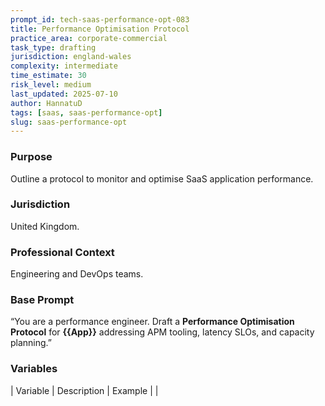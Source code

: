 ```yaml
---
prompt_id: tech-saas-performance-opt-083
title: Performance Optimisation Protocol
practice_area: corporate-commercial
task_type: drafting
jurisdiction: england-wales
complexity: intermediate
time_estimate: 30
risk_level: medium
last_updated: 2025-07-10
author: HannatuD
tags: [saas, saas-performance-opt]
slug: saas-performance-opt
---
```


### Purpose  
Outline a protocol to monitor and optimise SaaS application performance.

### Jurisdiction  
United Kingdom.

### Professional Context  
Engineering and DevOps teams.

### Base Prompt  
“You are a performance engineer. Draft a **Performance Optimisation Protocol** for **{{App}}** addressing APM tooling, latency SLOs, and capacity planning.”

### Variables  
| Variable | Description | Example |
|

